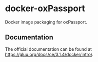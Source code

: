 # docker-oxPassport

Docker image packaging for oxPassport.

## Documentation

The official documentation can be found at https://gluu.org/docs/ce/3.1.4/docker/intro/.
